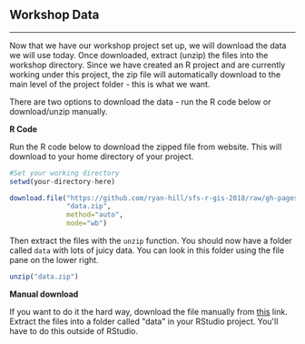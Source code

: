 ## Workshop Data

---

Now that we have our workshop project set up, we will download the data we will use today. Once downloaded, extract (unzip) the files into the workshop directory. Since we have created an R project and are currently working under this project, the zip file will automatically download to the main level of the project folder - this is what we want.

There are two options to download the data - run the R code below or download/unzip manually.

**R Code**

Run the R code below to download the zipped file from website.  This will download to your home directory of your project.

```r
#Set your working directory
setwd(your-directory-here)

download.file("https://github.com/ryan-hill/sfs-r-gis-2018/raw/gh-pages/files/data.zip",
              "data.zip",
              method="auto",
              mode="wb")           
```

Then extract the files with the `unzip` function.  You should now have a folder called `data` with lots of juicy data.  You can look in this folder using the file pane on the lower right.

```r
unzip("data.zip")
```

**Manual download**

If you want to do it the hard way, download the file manually from [this](https://github.com/ryan-hill/sfs-r-gis-2018/raw/gh-pages/files/data.zip) link.  Extract the files into a folder called "data" in your RStudio project.  You'll have to do this outside of RStudio.
